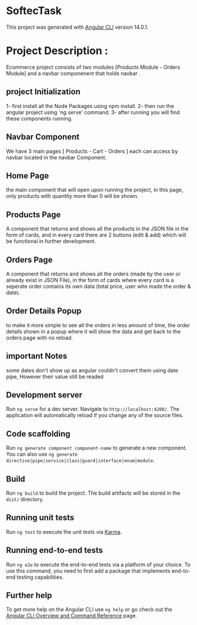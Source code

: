 # SoftecTask

This project was generated with [Angular CLI](https://github.com/angular/angular-cli) version 14.0.1.

# Project Description :

Ecommerce project consists of two modules [Products Module - Orders Module] and a navbar componenent that holds navbar .


## project Initialization

 1- first install all the Node Packages using npm install.
 2- then run the angular project using 'ng serve' command.
 3- after running you will find these components running.
## Navbar Component 

We have 3 main pages [ Products - Cart - Orders ]
each can access by navbar located in the navbar Component.

## Home Page

the main component that will open upon running the project, in this page, only products with quantity more than 0 will be shown.

## Products Page

A component that returns and shows all the products in the JSON file in the form of cards, and in every card there are 2 buttons (edit & add) which will be functional in further development.

## Orders Page 
 
 A component that returns and shows all the orders (made by the user or already exist in JSON File), in the form of cards where every card is a seperate order contains its own data (total price, user who made the order & date). 
 
 
 ## Order Details Popup  
 
to make it more simple to see all the orders in less amount of time, the order details shown in a popup where it will show the data and get back to the orders page with no reload.

## important Notes 

some dates don't show up as angular couldn't convert them using date pipe, However their value still be readed

## Development server

Run `ng serve` for a dev server. Navigate to `http://localhost:4200/`. The application will automatically reload if you change any of the source files.

## Code scaffolding

Run `ng generate component component-name` to generate a new component. You can also use `ng generate directive|pipe|service|class|guard|interface|enum|module`.

## Build

Run `ng build` to build the project. The build artifacts will be stored in the `dist/` directory.

## Running unit tests

Run `ng test` to execute the unit tests via [Karma](https://karma-runner.github.io).

## Running end-to-end tests

Run `ng e2e` to execute the end-to-end tests via a platform of your choice. To use this command, you need to first add a package that implements end-to-end testing capabilities.

## Further help

To get more help on the Angular CLI use `ng help` or go check out the [Angular CLI Overview and Command Reference](https://angular.io/cli) page.
